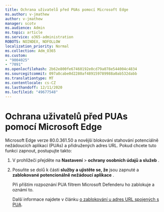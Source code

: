 ```yaml
---
title: Ochrana uživatelů před PUAs pomocí Microsoft Edge
ms.author: v-jmathew
author: v-jmathew
manager: scotv
ms.audience: Admin
ms.topic: article
ms.service: o365-administration
ROBOTS: NOINDEX, NOFOLLOW
localization_priority: Normal
ms.collection: Adm_O365
ms.custom:
- "9004025"
- "7091"
ms.openlocfilehash: 2b62e800fe67460192e0cd79a078e544004c4834
ms.sourcegitcommit: 097a8cabe0d2280af489159789988a0ab532dabb
ms.translationtype: MT
ms.contentlocale: cs-CZ
ms.lasthandoff: 12/11/2020
ms.locfileid: "49677548"
---
```

# <a name="use-microsoft-edge-to-protect-users-against-puas"></a>Ochrana uživatelů před PUAs pomocí Microsoft Edge

Microsoft Edge verze 80.0.361.50 a novější blokování stahování potenciálně nežádoucích aplikací (PUAs) a přidružených adres URL. Pokud chcete tuto funkci zapnout, postupujte takto:

1. V prohlížeči přejděte na **Nastavení**  >  **ochrany osobních údajů a služeb** .

2. Posuňte se dolů k části **služby** **a ujistěte se, že** jsou zapnuté a **zablokované potencionálně nežádoucí aplikace** .

    Při příštím rozpoznání PUA filtrem Microsoft Defenderu ho zablokuje a oznámí to.

    Další informace najdete v článku [o zablokování u adres URL spojených s PUA](https://go.microsoft.com/fwlink/?linkid=2133024).
